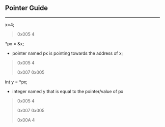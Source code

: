 ## Pointer Guide
---
x=4;       
>0x005    4

*px = &x;
- pointer named px is pointing towards the address of x;

>0x005    4
>
>0x007    0x005

int y = *px;
- integer named y that is equal to the pointer/value of px

>0x005    4
>
>0x007    0x005
>
>0x00A    4
